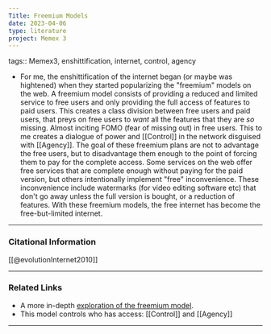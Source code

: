 ```yaml
---
Title: Freemium Models
date: 2023-04-06
type: literature
project: Memex 3
---
```

tags:: Memex3, enshittification, internet, control, agency


-   For me, the enshittification of the internet began (or maybe was hightened) when they started popularizing the "freemium" models on the web. A freemium model consists of providing a reduced and limited service to free users and only providing the full access of features to paid users. This creates a class division between free users and paid users, that preys on free users to *want* all the features that they are *so* missing. Almost inciting FOMO (fear of missing out) in free users. This to me creates a dialogue of power and [[Control]] in the network disguised with [[Agency]]. The goal of these freemium plans are not to advantage the free users, but to disadvantage them enough to the point of forcing them to pay for the complete access. Some services on the web offer free services that are complete enough without paying for the paid version, but others intentionally implement "free" inconvenience. These inconvenience include watermarks (for video editing software etc) that don't go away unless the full version is bought, or a reduction of features. With these freemium models, the free internet has become the free-but-limited internet. 

---
### Citational Information

[[@evolutionInternet2010]]

---

### Related Links

- A more in-depth [exploration of the freemium model](https://en.wikipedia.org/wiki/Freemium).
- This model controls who has access: [[Control]] and [[Agency]]

---
